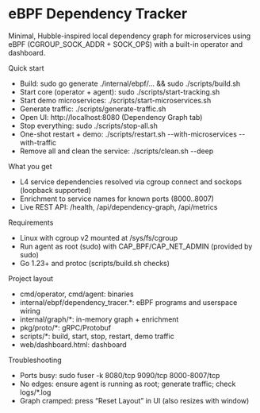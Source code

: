 # eBPF Dependency Tracker

Minimal, Hubble-inspired local dependency graph for microservices using eBPF (CGROUP_SOCK_ADDR + SOCK_OPS) with a built-in operator and dashboard.

Quick start
- Build: sudo go generate ./internal/ebpf/... && sudo ./scripts/build.sh
- Start core (operator + agent): sudo ./scripts/start-tracking.sh
- Start demo microservices: ./scripts/start-microservices.sh
- Generate traffic: ./scripts/generate-traffic.sh
- Open UI: http://localhost:8080 (Dependency Graph tab)
- Stop everything: sudo ./scripts/stop-all.sh
- One-shot restart + demo: ./scripts/restart.sh --with-microservices --with-traffic
- Remove all and clean the service: ./scripts/clean.sh --deep

What you get
- L4 service dependencies resolved via cgroup connect and sockops (loopback supported)
- Enrichment to service names for known ports (8000..8007)
- Live REST API: /health, /api/dependency-graph, /api/metrics

Requirements
- Linux with cgroup v2 mounted at /sys/fs/cgroup
- Run agent as root (sudo) with CAP_BPF/CAP_NET_ADMIN (provided by sudo)
- Go 1.23+ and protoc (scripts/build.sh checks)

Project layout
- cmd/operator, cmd/agent: binaries
- internal/ebpf/dependency_tracer.*: eBPF programs and userspace wiring
- internal/graph/*: in-memory graph + enrichment
- pkg/proto/*: gRPC/Protobuf
- scripts/*: build, start, stop, restart, demo traffic
- web/dashboard.html: dashboard

Troubleshooting
- Ports busy: sudo fuser -k 8080/tcp 9090/tcp 8000-8007/tcp
- No edges: ensure agent is running as root; generate traffic; check logs/*.log
- Graph cramped: press “Reset Layout” in UI (also resizes with window)
